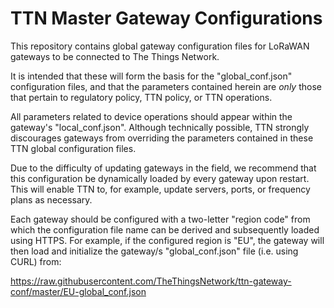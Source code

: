 # TTN Master Gateway Configurations

This repository contains global gateway configuration files for LoRaWAN gateways to be connected to The Things Network.

It is intended that these will form the basis for the "global_conf.json" configuration files, and that the parameters contained herein are *only* those that pertain to regulatory policy, TTN policy, or TTN operations.

All parameters related to device operations should appear within the gateway's "local_conf.json".  Although technically possible, TTN strongly discourages gateways from overriding the parameters contained in these TTN global configuration files.

Due to the difficulty of updating gateways in the field, we recommend that this configuration be dynamically loaded by every gateway upon restart.  This will enable TTN to, for example, update servers, ports, or frequency plans as necessary.

Each gateway should be configured with a two-letter "region code" from which the configuration file name can be derived and subsequently loaded using HTTPS. For example, if the configured region is "EU", the gateway will then load and initialize the gateway/s "global_conf.json" file (i.e. using CURL) from: 

https://raw.githubusercontent.com/TheThingsNetwork/ttn-gateway-conf/master/EU-global_conf.json
